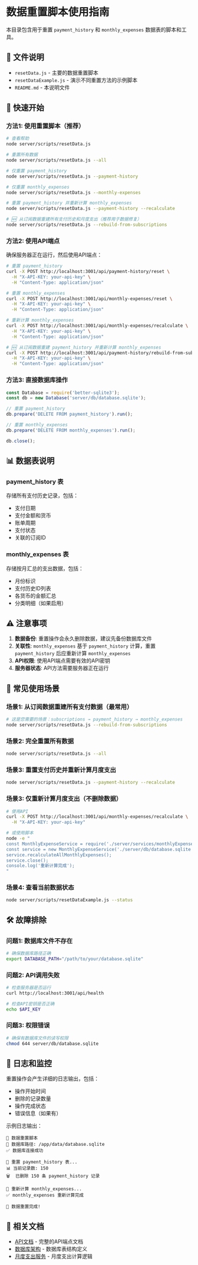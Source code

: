 # 数据重置脚本使用指南

本目录包含用于重置 `payment_history` 和 `monthly_expenses` 数据表的脚本和工具。

## 📁 文件说明

- `resetData.js` - 主要的数据重置脚本
- `resetDataExample.js` - 演示不同重置方法的示例脚本
- `README.md` - 本说明文件

## 🚀 快速开始

### 方法1: 使用重置脚本（推荐）

```bash
# 查看帮助
node server/scripts/resetData.js

# 重置所有数据
node server/scripts/resetData.js --all

# 仅重置 payment_history
node server/scripts/resetData.js --payment-history

# 仅重置 monthly_expenses
node server/scripts/resetData.js --monthly-expenses

# 重置 payment_history 并重新计算 monthly_expenses
node server/scripts/resetData.js --payment-history --recalculate

# 🆕 从订阅数据重建所有支付历史和月度支出（推荐用于数据修复）
node server/scripts/resetData.js --rebuild-from-subscriptions
```

### 方法2: 使用API端点

确保服务器正在运行，然后使用API端点：

```bash
# 重置 payment_history
curl -X POST http://localhost:3001/api/payment-history/reset \
  -H "X-API-KEY: your-api-key" \
  -H "Content-Type: application/json"

# 重置 monthly_expenses
curl -X POST http://localhost:3001/api/monthly-expenses/reset \
  -H "X-API-KEY: your-api-key" \
  -H "Content-Type: application/json"

# 重新计算 monthly_expenses
curl -X POST http://localhost:3001/api/monthly-expenses/recalculate \
  -H "X-API-KEY: your-api-key" \
  -H "Content-Type: application/json"

# 🆕 从订阅数据重建 payment_history 并重新计算 monthly_expenses
curl -X POST http://localhost:3001/api/payment-history/rebuild-from-subscriptions \
  -H "X-API-KEY: your-api-key" \
  -H "Content-Type: application/json"
```

### 方法3: 直接数据库操作

```javascript
const Database = require('better-sqlite3');
const db = new Database('server/db/database.sqlite');

// 重置 payment_history
db.prepare('DELETE FROM payment_history').run();

// 重置 monthly_expenses
db.prepare('DELETE FROM monthly_expenses').run();

db.close();
```

## 📊 数据表说明

### payment_history 表
存储所有支付历史记录，包括：
- 支付日期
- 支付金额和货币
- 账单周期
- 支付状态
- 关联的订阅ID

### monthly_expenses 表
存储按月汇总的支出数据，包括：
- 月份标识
- 支付历史ID列表
- 各货币的金额汇总
- 分类明细（如果启用）

## ⚠️ 注意事项

1. **数据备份**: 重置操作会永久删除数据，建议先备份数据库文件
2. **关联性**: `monthly_expenses` 基于 `payment_history` 计算，重置 `payment_history` 后应重新计算 `monthly_expenses`
3. **API权限**: 使用API端点需要有效的API密钥
4. **服务器状态**: API方法需要服务器正在运行

## 🔧 常见使用场景

### 场景1: 从订阅数据重建所有支付数据（最常用）
```bash
# 这是您需要的场景：subscriptions → payment_history → monthly_expenses
node server/scripts/resetData.js --rebuild-from-subscriptions
```

### 场景2: 完全重置所有数据
```bash
node server/scripts/resetData.js --all
```

### 场景3: 重置支付历史并重新计算月度支出
```bash
node server/scripts/resetData.js --payment-history --recalculate
```

### 场景3: 仅重新计算月度支出（不删除数据）
```bash
# 使用API
curl -X POST http://localhost:3001/api/monthly-expenses/recalculate \
  -H "X-API-KEY: your-api-key"

# 或使用脚本
node -e "
const MonthlyExpenseService = require('./server/services/monthlyExpenseService');
const service = new MonthlyExpenseService('./server/db/database.sqlite');
service.recalculateAllMonthlyExpenses();
service.close();
console.log('重新计算完成');
"
```

### 场景4: 查看当前数据状态
```bash
node server/scripts/resetDataExample.js --status
```

## 🛠️ 故障排除

### 问题1: 数据库文件不存在
```bash
# 确保数据库路径正确
export DATABASE_PATH="/path/to/your/database.sqlite"
```

### 问题2: API调用失败
```bash
# 检查服务器是否运行
curl http://localhost:3001/api/health

# 检查API密钥是否正确
echo $API_KEY
```

### 问题3: 权限错误
```bash
# 确保有数据库文件的读写权限
chmod 644 server/db/database.sqlite
```

## 📝 日志和监控

重置操作会产生详细的日志输出，包括：
- 操作开始时间
- 删除的记录数量
- 操作完成状态
- 错误信息（如果有）

示例日志输出：
```
🔧 数据重置脚本
📂 数据库路径: /app/data/database.sqlite
✅ 数据库连接成功

📝 重置 payment_history 表...
📊 当前记录数: 150
🗑️  已删除 150 条 payment_history 记录

🔄 重新计算 monthly_expenses...
✅ monthly_expenses 重新计算完成

🎉 数据重置完成!
```

## 🔗 相关文档

- [API文档](../../docs/API_DOCUMENTATION.md) - 完整的API端点文档
- [数据库架构](../db/schema.sql) - 数据库表结构定义
- [月度支出服务](../services/monthlyExpenseService.js) - 月度支出计算逻辑
